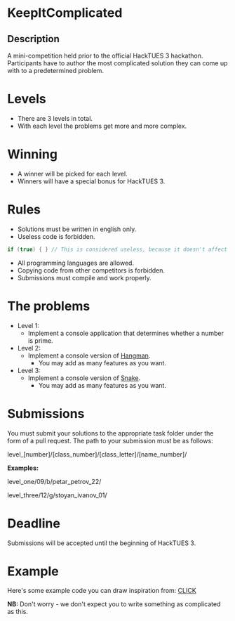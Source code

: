 # KeepItComplicated

## Description

A mini-competition held prior to the official HackTUES 3 hackathon.
Participants have to author the most complicated solution they can come up with to a predetermined problem.

# Levels
- There are 3 levels in total. 
- With each level the problems get more and more complex.

# Winning

- A winner will be picked for each level.
- Winners will have a special bonus for HackTUES 3.

# Rules

- Solutions must be written in english only.
- Useless code is forbidden.
```C
if (true) { } // This is considered useless, because it doesn't affect the program behaviour in any way.
```
- All programming languages are allowed.
- Copying code from other competitors is forbidden.
- Submissions must compile and work properly.

# The problems

- Level 1:
  - Implement a console application that determines whether a number is prime.
- Level 2:
  - Implement a console version of [Hangman](https://en.wikipedia.org/wiki/Hangman_(game)).
    - You may add as many features as you want.
- Level 3:
  - Implement a console version of [Snake](https://en.wikipedia.org/wiki/Snake_(video_game)).
    - You may add as many features as you want.

# Submissions

You must submit your solutions to the appropriate task folder under the form of a pull request.
The path to your submission must be as follows:

level_[number]/[class_number]/[class_letter]/[name_number]/

**Examples:**

level_one/09/b/petar_petrov_22/

level_three/12/g/stoyan_ivanov_01/

# Deadline

Submissions will be accepted until the beginning of HackTUES 3.

# Example

Here's some example code you can draw inspiration from: [CLICK](https://github.com/EnterpriseQualityCoding/FizzBuzzEnterpriseEdition)

**NB:** Don't worry - we don't expect you to write something as complicated as this.
